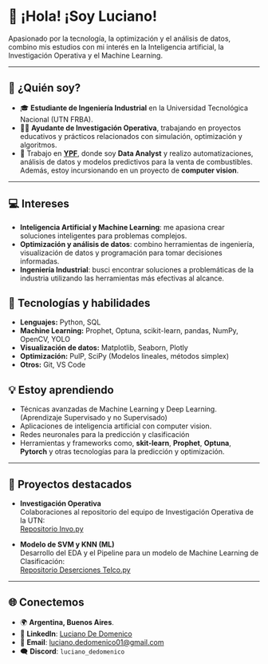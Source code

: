 # 👋 ¡Hola! ¡Soy Luciano!  

Apasionado por la tecnología, la optimización y el análisis de datos, combino mis estudios con mi interés en la Inteligencia artificial, la Investigación Operativa y el Machine Learning.  

---

## 🚀 **¿Quién soy?**

- 🎓 **Estudiante de Ingeniería Industrial** en la Universidad Tecnológica Nacional (UTN FRBA).  
- 🧑‍🏫 **Ayudante de Investigación Operativa**, trabajando en proyectos educativos y prácticos relacionados con simulación, optimización y algoritmos.  
- 💼 Trabajo en **[YPF](https://www.ypf.com/)**, donde soy **Data Analyst** y realizo automatizaciones, análisis de datos y modelos predictivos para la venta de combustibles. Además, estoy incursionando en un proyecto de **computer vision**.

---

## 💻 **Intereses**

- **Inteligencia Artificial y Machine Learning**: me apasiona crear soluciones inteligentes para problemas complejos.  
- **Optimización y análisis de datos**: combino herramientas de ingeniería, visualización de datos y programación para tomar decisiones informadas.
- **Ingeniería Industrial**: busci encontrar soluciones a problemáticas de la industria utilizando las herramientas más efectivas al alcance. 


## 🔧 **Tecnologías y habilidades**

- **Lenguajes:** Python, SQL  
- **Machine Learning:** Prophet, Optuna, scikit-learn, pandas, NumPy, OpenCV, YOLO  
- **Visualización de datos:** Matplotlib, Seaborn, Plotly  
- **Optimización:** PulP, SciPy (Modelos lineales, métodos simplex)  
- **Otros:** Git, VS Code  

## 💡 **Estoy aprendiendo**

- Técnicas avanzadas de Machine Learning y Deep Learning. (Aprendizaje Supervisado y no Supervisado)
- Aplicaciones de inteligencia artificial con computer vision.
- Redes neuronales para la predicción y clasificación
- Herramientas y frameworks como, **skit-learn**, **Prophet**, **Optuna**, **Pytorch** y otras tecnologías para la predicción y optimización.  

---

## 📂 **Proyectos destacados**

- **Investigación Operativa**  
  Colaboraciones al repositorio del equipo de Investigación Operativa de la UTN:  
  [Repositorio Invo.py](https://github.com/investigacion-operativa-utn/invo.py)

- **Modelo de SVM y KNN (ML)**  
  Desarrollo del EDA y el Pipeline para un modelo de Machine Learning de Clasificación:  
  [Repositorio Deserciones Telco.py](https://github.com/ldedomenico/Data-Science-UTN.FRBA) 

---

## 🌐 **Conectemos**

- 🌍 **Argentina, Buenos Aires**. 
- 💼 **LinkedIn**: [Luciano De Domenico](https://www.linkedin.com/in/luciano-de-domenico/)
- 📧 **Email**: luciano.dedomenico01@gmail.com 
- 🗨️ **Discord**: `luciano_dedomenico`



